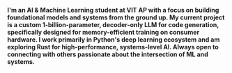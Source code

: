 **I'm an AI & Machine Learning student at VIT AP with a focus on building foundational models and systems from the ground up. My current project is a custom 1-billion-parameter, decoder-only LLM for code generation, specifically designed for memory-efficient training on consumer hardware. I work primarily in Python's deep learning ecosystem and am exploring Rust for high-performance, systems-level AI. Always open to connecting with others passionate about the intersection of ML and systems.**
